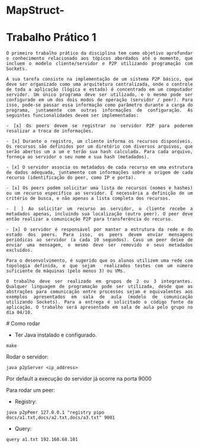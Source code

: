 # MapStruct-

# Trabalho Prático 1

<div style="text-align: justify">

    O primeiro trabalho prático da disciplina tem como objetivo aprofundar o conhecimento relacionado aos tópicos abordados até o momento, que incluem o modelo cliente/servidor e P2P utilizando programação com Sockets.

</div>

<div style="text-align: justify">

    A sua tarefa consiste na implementação de um sistema P2P básico, que deve ser organizado como uma arquitetura centralizada, onde o controle de toda a aplicação (lógica e estado) é concentrado em um computador servidor. Um único programa deve ser utilizado, e o mesmo pode ser configurado em um dos dois modos de operação (servidor / peer). Para isso, pode-se passar essa informação como parâmetro durante a carga do programa, juntamente com outras informações de configuração. As seguintes funcionalidades devem ser implementadas:
    
</div>

<div style="text-align: justify">

    - [x] Os peers devem se registrar no servidor P2P para poderem resalizar a troca de informações.
</div>

<div style="text-align: justify">

    - [x] Durante o registro, um cliente informa os recursos disponíveis. Os recursos são definidos por um diretório com diversos arquivos, que serão abertos um a um e terão sua hash calculada. Para cada arquivo, forneça ao servidor o seu nome e sua hash (metadados).
</div>

<div style="text-align: justify">

    - [x] O servidor associa os metadados de cada recurso em uma estrutura de dados adequada, juntamente com informações sobre a origem de cada recurso (identificação do peer, como IP e porta).
</div>

<div style="text-align: justify">

    - [x] Os peers podem solicitar uma lista de recursos (nomes e hashes) ou um recurso específico ao servidor. É necessária a definição de um critério de busca, e não apenas a lista completa dos recursos.
</div>

<div style="text-align: justify">

    - [ ] Ao solicitar um recurso ao servidor, o cliente recebe a metadados apenas, incluindo sua localização (outro peer). O peer deve então realizar a comunicação P2P para transferência do recurso.
</div>

<div style="text-align: justify">

    - [x] O servidor é responsável por manter a estrutura da rede e do estado dos peers. Para isso, os peers devem enviar mensagens periódicas ao servidor (a cada 10 segundos). Caso um peer deixe de enviar uma mensagem, o mesmo deve ser removido e seus metadados excluídos.
</div>

<div style="text-align: justify">

    Para o desenvolvimento, é sugerido que os alunos utilizem uma rede com topologia definida, e que sejam  realizados testes com um número suficiente de máquinas (pelo menos 3) ou VMs.
</div>

<div style="text-align: justify">

    O trabalho deve ser realizado em grupos de 2 ou 3 integrantes. Qualquer linguagem de programação pode ser utilizada, desde que as abstrações para comunicação entre processos sejam e equivalentes aos exemplos apresentados em sala de aula (modelo de comunicação utilizando Sockets). Para a entrega é solicitado o código fonte da aplicação. O trabalho será apresentado em sala de aula pelo grupo no dia 04/10.
</div>
# Como rodar

- Ter Java instalado e configurado.

```
make
```

Rodar o servidor: 

```
java p2pServer <ip_address>
```

Por default a execução do servidor já ocorre na porta 9000

Para rodar um peer: 


- Registry: 

```
java p2pPeer 127.0.0.1 "registry pipo docs/a1.txt,docs/a2.txt,docs/a3.txt" 9001
```

- Query: 

```
query a1.txt 192.168.68.101
```
